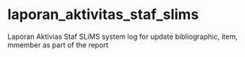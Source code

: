 # laporan_aktivitas_staf_slims
Laporan Aktivias Staf SLiMS
system log for update bibliographic, item, mmember as part of the report 
